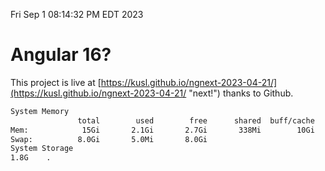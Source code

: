 Fri Sep  1 08:14:32 PM EDT 2023

# Angular 16?


This project is live at [https://kusl.github.io/ngnext-2023-04-21/](https://kusl.github.io/ngnext-2023-04-21/ "next!") thanks to Github.

```bash
System Memory
               total        used        free      shared  buff/cache   available
Mem:            15Gi       2.1Gi       2.7Gi       338Mi        10Gi        12Gi
Swap:          8.0Gi       5.0Mi       8.0Gi
System Storage
1.8G	.
